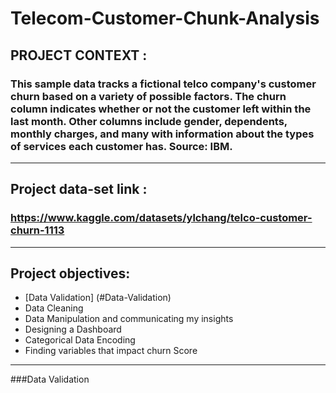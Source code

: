 # Telecom-Customer-Chunk-Analysis

## PROJECT CONTEXT :
### This sample data tracks a fictional telco company's customer churn based on a variety of possible factors. The churn column indicates whether or not the customer left within the last month. Other columns include gender, dependents, monthly charges, and many with information about the types of services each customer has. Source: IBM.
-------------------------------------------------
## Project data-set link : 
### https://www.kaggle.com/datasets/ylchang/telco-customer-churn-1113
-------------------------------------------------
## Project objectives:
- [Data Validation] (#Data-Validation)
- Data Cleaning
- Data Manipulation and communicating my insights
- Designing a Dashboard
- Categorical Data Encoding
- Finding variables that impact churn Score
----------------------------------------------------------------------------
###Data Validation
